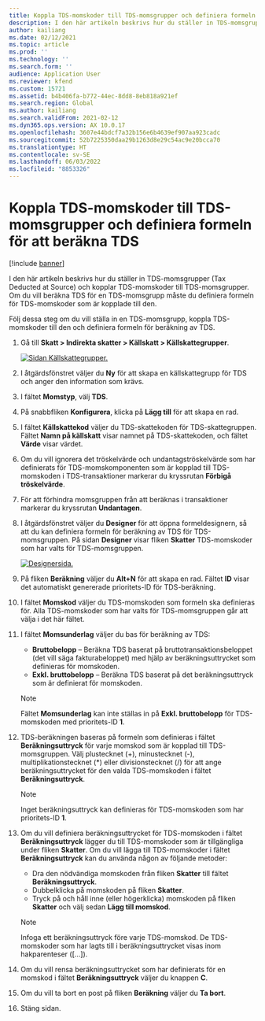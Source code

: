 ```yaml
---
title: Koppla TDS-momskoder till TDS-momsgrupper och definiera formeln för att beräkna TDS
description: I den här artikeln beskrivs hur du ställer in TDS-momsgrupper (Tax Deducted at Source) och kopplar TDS-momskoder till TDS-momsgrupper. Om du vill beräkna TDS för en TDS-momsgrupp måste du definiera formeln för TDS-momskoder som är kopplade till den.
author: kailiang
ms.date: 02/12/2021
ms.topic: article
ms.prod: ''
ms.technology: ''
ms.search.form: ''
audience: Application User
ms.reviewer: kfend
ms.custom: 15721
ms.assetid: b4b406fa-b772-44ec-8dd8-8eb818a921ef
ms.search.region: Global
ms.author: kailiang
ms.search.validFrom: 2021-02-12
ms.dyn365.ops.version: AX 10.0.17
ms.openlocfilehash: 3607e44bdcf7a32b156e6b4639ef907aa923cadc
ms.sourcegitcommit: 52b7225350daa29b1263d8e29c54ac9e20bcca70
ms.translationtype: HT
ms.contentlocale: sv-SE
ms.lasthandoff: 06/03/2022
ms.locfileid: "8853326"
---
```

# <a name="attach-tds-tax-codes-to-tds-tax-groups-and-define-the-formula-for-calculating-tds"></a>Koppla TDS-momskoder till TDS-momsgrupper och definiera formeln för att beräkna TDS

[!include [banner](../includes/banner.md)]

I den här artikeln beskrivs hur du ställer in TDS-momsgrupper (Tax Deducted at Source) och kopplar TDS-momskoder till TDS-momsgrupper. Om du vill beräkna TDS för en TDS-momsgrupp måste du definiera formeln för TDS-momskoder som är kopplade till den.

Följ dessa steg om du vill ställa in en TDS-momsgrupp, koppla TDS-momskoder till den och definiera formeln för beräkning av TDS.

1. Gå till **Skatt \> Indirekta skatter \> Källskatt \> Källskattegrupper**.

    [![Sidan Källskattegrupper.](./media/apac-ind-TDS-29.png)](./media/apac-ind-TDS-29.png)

2. I åtgärdsfönstret väljer du **Ny** för att skapa en källskattegrupp för TDS och anger den information som krävs.
3. I fältet **Momstyp**, välj **TDS**.
4. På snabbfliken **Konfigurera**, klicka på **Lägg till** för att skapa en rad.
5. I fältet **Källskattekod** väljer du TDS-skattekoden för TDS-skattegruppen. Fältet **Namn på källskatt** visar namnet på TDS-skattekoden, och fältet **Värde** visar värdet.
6. Om du vill ignorera det tröskelvärde och undantagströskelvärde som har definierats för TDS-momskomponenten som är kopplad till TDS-momskoden i TDS-transaktioner markerar du kryssrutan **Förbigå tröskelvärde**.
7. För att förhindra momsgruppen från att beräknas i transaktioner markerar du kryssrutan **Undantagen**.
8. I åtgärdsfönstret väljer du **Designer** för att öppna formeldesignern, så att du kan definiera formeln för beräkning av TDS för TDS-momsgruppen. På sidan **Designer** visar fliken **Skatter** TDS-momskoder som har valts för TDS-momsgruppen.

    [![Designersida.](./media/apac-ind-TDS-30.png)](./media/apac-ind-TDS-30.png)

9. På fliken **Beräkning** väljer du **Alt+N** för att skapa en rad. Fältet **ID** visar det automatiskt genererade prioritets-ID för TDS-beräkning.
10. I fältet **Momskod** väljer du TDS-momskoden som formeln ska definieras för. Alla TDS-momskoder som har valts för TDS-momsgruppen går att välja i det här fältet.
11. I fältet **Momsunderlag** väljer du bas för beräkning av TDS:

    - **Bruttobelopp** – Beräkna TDS baserat på bruttotransaktionsbeloppet (det vill säga fakturabeloppet) med hjälp av beräkningsuttrycket som definieras för momskoden.
    - **Exkl. bruttobelopp** – Beräkna TDS baserat på det beräkningsuttryck som är definierat för momskoden.

    > [!NOTE]
    > Fältet **Momsunderlag** kan inte ställas in på **Exkl. bruttobelopp** för TDS-momskoden med prioritets-ID **1**.

12. TDS-beräkningen baseras på formeln som definieras i fältet **Beräkningsuttryck** för varje momskod som är kopplad till TDS-momsgruppen. Välj plustecknet (+), minustecknet (-), multiplikationstecknet (\*) eller divisionstecknet (/) för att ange beräkningsuttrycket för den valda TDS-momskoden i fältet **Beräkningsuttryck**.

    > [!NOTE]
    > Inget beräkningsuttryck kan definieras för TDS-momskoden som har prioritets-ID **1**.

13. Om du vill definiera beräkningsuttrycket för TDS-momskoden i fältet **Beräkningsuttryck** lägger du till TDS-momskoder som är tillgängliga under fliken **Skatter**. Om du vill lägga till TDS-momskoder i fältet **Beräkningsuttryck** kan du använda någon av följande metoder:

    - Dra den nödvändiga momskoden från fliken **Skatter** till fältet **Beräkningsuttryck**.
    - Dubbelklicka på momskoden på fliken **Skatter**.
    - Tryck på och håll inne (eller högerklicka) momskoden på fliken **Skatter** och välj sedan **Lägg till momskod**.

    > [!NOTE]
    > Infoga ett beräkningsuttryck före varje TDS-momskod. De TDS-momskoder som har lagts till i beräkningsuttrycket visas inom hakparenteser (\[...\]).

14. Om du vill rensa beräkningsuttrycket som har definierats för en momskod i fältet **Beräkningsuttryck** väljer du knappen **C**.
15. Om du vill ta bort en post på fliken **Beräkning** väljer du **Ta bort**.
16. Stäng sidan.

